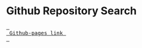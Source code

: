 # Github Repository Search

[<kbd> <br> Github-pages link  <br> </kbd>][KBD]

[KBD]: https://rezoa1.github.io/github-api-autocomplete/index.html
